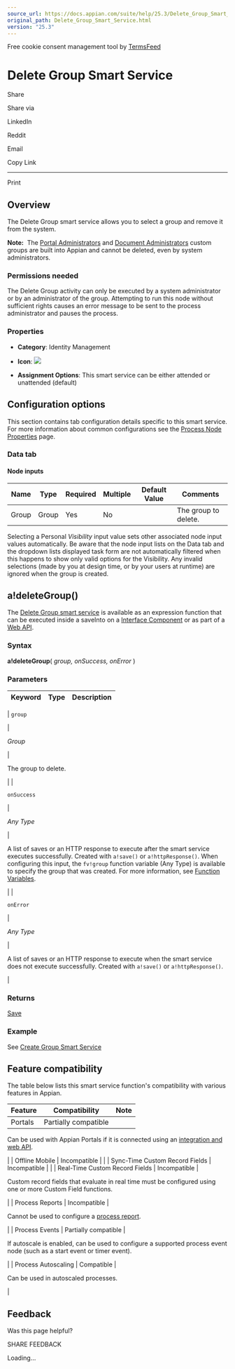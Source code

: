 ```yaml
---
source_url: https://docs.appian.com/suite/help/25.3/Delete_Group_Smart_Service.html
original_path: Delete_Group_Smart_Service.html
version: "25.3"
---
```


Free cookie consent management tool by [TermsFeed](https://www.termsfeed.com/)

# Delete Group Smart Service

Share

Share via

LinkedIn

Reddit

Email

Copy Link

* * *

Print

## Overview

The Delete Group smart service allows you to select a group and remove it from the system.

**Note:**  The [Portal Administrators](Application_Portal.html) and [Document Administrators](Document_Administrators.html) custom groups are built into Appian and cannot be deleted, even by system administrators.

### Permissions needed

The Delete Group activity can only be executed by a system administrator or by an administrator of the group. Attempting to run this node without sufficient rights causes an error message to be sent to the process administrator and pauses the process.

### Properties

-   **Category**: Identity Management

-   **Icon**: ![](images/Smart_Service_Icons/Delete_Group.png)

-   **Assignment Options**: This smart service can be either attended or unattended (default)

## Configuration options

This section contains tab configuration details specific to this smart service. For more information about common configurations see the [Process Node Properties](Process_Node_and_Smart_Service_Properties.html) page.

### Data tab

#### Node inputs

| Name | Type | Required | Multiple | Default Value | Comments |
| --- | --- | --- | --- | --- | --- |
| Group | Group | Yes | No |  | The group to delete. |

Selecting a Personal _Visibility_ input value sets other associated node input values automatically. Be aware that the node input lists on the Data tab and the dropdown lists displayed task form are not automatically filtered when this happens to show only valid options for the Visibility. Any invalid selections (made by you at design time, or by your users at runtime) are ignored when the group is created.

## a!deleteGroup()

The [Delete Group smart service](#) is available as an expression function that can be executed inside a saveInto on a [Interface Component](executing_smart_services.html) or as part of a [Web API](Web_APIs.html).

### Syntax

**a!deleteGroup**( _group, onSuccess, onError_ )

### Parameters

| Keyword | Type | Description |
| --- | --- | --- |
|
`group`

 |

_Group_

 |

The group to delete.

 |
|

`onSuccess`

 |

_Any Type_

 |

A list of saves or an HTTP response to execute after the smart service executes successfully. Created with `a!save()` or `a!httpResponse()`. When configuring this input, the `fv!group` function variable (Any Type) is available to specify the group that was created. For more information, see [Function Variables](parts-of-an-expression.html#function-variables).

 |
|

`onError`

 |

_Any Type_

 |

A list of saves or an HTTP response to execute when the smart service does not execute successfully. Created with `a!save()` or `a!httpResponse()`.

 |

### Returns

[Save](fnc_evaluation_save.html)

### Example

See [Create Group Smart Service](Create_Group_Smart_Service.html#example)

## Feature compatibility

The table below lists this smart service function's compatibility with various features in Appian.

| Feature | Compatibility | Note |
| --- | --- | --- |
| Portals | Partially compatible |
Can be used with Appian Portals if it is connected using an [integration and web API](portals-design.html#using-partially-compatible-functions-and-objects-in-a-portal).

 |
| Offline Mobile | Incompatible |  |
| Sync-Time Custom Record Fields | Incompatible |  |
| Real-Time Custom Record Fields | Incompatible |

Custom record fields that evaluate in real time must be configured using one or more Custom Field functions.

 |
| Process Reports | Incompatible |

Cannot be used to configure a [process report](Process_Reports.html).

 |
| Process Events | Partially compatible |

If autoscale is enabled, can be used to configure a supported process event node (such as a start event or timer event).

 |
| Process Autoscaling | Compatible |

Can be used in autoscaled processes.

 |

## Feedback

Was this page helpful?

SHARE FEEDBACK

Loading...
